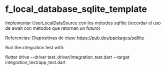 # f_local_database_sqlite_template

Implementar UserLocalDataSource con los métodos sqflite (recordar el uso de await con métodos que retornan un futuro)

Referencias:
Diapositivas de clase
https://pub.dev/packages/sqflite

Run the integration test with:

flutter drive --driver test_driver/integration_test.dart --target integration_test/app_test.dart

